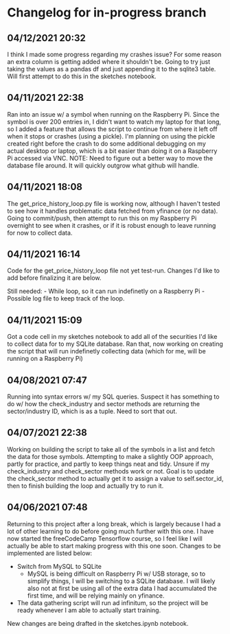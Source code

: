 # Changelog for in-progress branch

## 04/12/2021 20:32
I think I made some progress regarding my crashes issue? For some reason an extra column is getting added where it shouldn't be. Going to try just taking the values as a pandas df and just appending it to the sqlite3 table. Will first attempt to do this in the sketches notebook.

## 04/11/2021 22:38
Ran into an issue w/ a symbol when running on the Raspberry Pi. Since the symbol is over 200 entries in, I didn't want to watch my laptop for that long, so I added a feature that allows the script to continue from where it left off when it stops or crashes (using a pickle). I'm planning on using the pickle created right before the crash to do some additional debugging on my actual desktop or laptop, which is a bit easier than doing it on a Raspberry Pi accessed via VNC. NOTE: Need to figure out a better way to move the database file around. It will quickly outgrow what github will handle.

## 04/11/2021 18:08
The get_price_history_loop.py file is working now, although I haven't tested to see how it handles problematic data fetched from yfinance (or no data). Going to commit/push, then attempt to run this on my Raspberry Pi overnight to see when it crashes, or if it is robust enough to leave running for now to collect data.

## 04/11/2021 16:14
Code for the get_price_history_loop file not yet test-run. Changes I'd like to add before finalizing it are below.

Still needed:
    - While loop, so it can run indefinetly on a Raspberry Pi
    - Possible log file to keep track of the loop.

## 04/11/2021 15:09
Got a code cell in my sketches notebook to add all of the securities I'd like to collect data for to my SQLite database. Ran that, now working on creating the script that will run indefinetly collecting data (which for me, will be running on a Raspberry Pi)

## 04/08/2021 07:47
Running into syntax errors w/ my SQL queries. Suspect it has something to do w/ how the check_industry and sector methods are returning the sector/industry ID, which is as a tuple. Need to sort that out.

## 04/07/2021 22:38
Working on building the script to take all of the symbols in a list and fetch the data for those symbols. Attempting to make a slightly OOP approach, partly for practice, and partly to keep things neat and tidy. Unsure if my check_industry and check_sector methods work or not. Goal is to update the check_sector method to actually get it to assign a value to self.sector_id, then to finish building the loop and actually try to run it.

## 04/06/2021 07:48
Returning to this project after a long break, which is largely because I had a lot of other learning to do before going much further with this one. I have now started the freeCodeCamp Tensorflow course, so I feel like I will actually be able to start making progress with this one soon. Changes to be implemented are listed below:

- Switch from MySQL to SQLite
    - MySQL is being difficult on Raspberry Pi w/ USB storage, so to simplify things, I will be switching to a SQLite database. I will likely also not at first be using all of the extra data I had accumulated the first time, and will be relying mainly on yfinance.
- The data gathering script will run ad infinitum, so the project will be ready whenever I am able to actually start training. 

New changes are being drafted in the sketches.ipynb notebook.